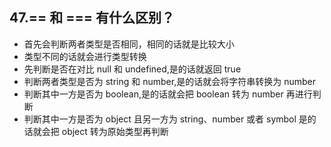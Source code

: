 ## 47.== 和 === 有什么区别？

- 首先会判断两者类型是否相同，相同的话就是比较大小
- 类型不同的话就会进行类型转换
- 先判断是否在对比 null 和 undefined,是的话就返回 true
- 判断两者类型是否为 string 和 number,是的话就会将字符串转换为 number
- 判断其中一方是否为 boolean,是的话就会把 boolean 转为 number 再进行判断
- 判断其中一方是否为 object 且另一方为 string、number 或者 symbol 是的话就会把 object 转为原始类型再判断
